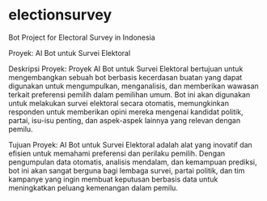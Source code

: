 # electionsurvey
Bot Project for Electoral Survey in Indonesia

Proyek: AI Bot untuk Survei Elektoral

Deskripsi Proyek:
Proyek AI Bot untuk Survei Elektoral bertujuan untuk mengembangkan sebuah bot berbasis kecerdasan buatan yang dapat digunakan untuk mengumpulkan, menganalisis, dan memberikan wawasan terkait preferensi pemilih dalam pemilihan umum. Bot ini akan digunakan untuk melakukan survei elektoral secara otomatis, memungkinkan responden untuk memberikan opini mereka mengenai kandidat politik, partai, isu-isu penting, dan aspek-aspek lainnya yang relevan dengan pemilu.

Tujuan Proyek:
AI Bot untuk Survei Elektoral adalah alat yang inovatif dan efisien untuk memahami preferensi dan perilaku pemilih. Dengan pengumpulan data otomatis, analisis mendalam, dan kemampuan prediksi, bot ini akan sangat berguna bagi lembaga survei, partai politik, dan tim kampanye yang ingin membuat keputusan berbasis data untuk meningkatkan peluang kemenangan dalam pemilu.
